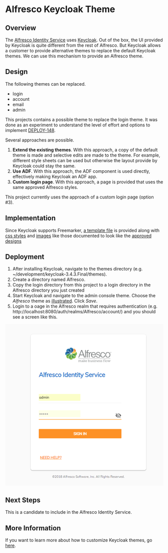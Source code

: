 # Alfresco Keycloak Theme

## Overview

The [Alfresco Identity Service](https://github.com/Alfresco/alfresco-identity-service) uses [Keycloak](https://www.keycloak.org/docs/3.4/).  Out of the box, the UI provided by Keycloak is 
quite different from the rest of Alfresco.  But Keycloak allows a customer to provide alternative themes to replace the default
Keycloak themes.  We can use this mechanism to provide an Alfresco theme.

## Design

The following themes can be replaced.
 
* login
* account
* email
* admin 
 
This projects contains a possible theme to replace the login theme.  It was done as an experiment to understand the level of effort and options to implement [DEPLOY-148](https://issues.alfresco.com/jira/browse/AUTH-148).

Several approaches are possible.  
1. **Extend the existing themes**.  With this approach, a copy of the default theme is made and selective
edits are made to the theme.  For example, different style sheets can be
used but otherwise the layout provide by Keycloak could stay the same.
2. **Use ADF**.  With this approach, the ADF component is used directly, effectively making Keycloak 
an ADF app.
3. **Custom login page**.  With this approach, a page is provided that uses the same approved Alfresco
styles.

This project currently uses the approach of a custom login page (option #3).

## Implementation

Since Keycloak supports Freemarker, [a template file](./login/login.ftl) is provided along with 
[css styles](./login/resources/css/styles.css) and [images](./login/resources/img) like those documented to look like the [approved designs](https://app.zeplin.io/project/57d69ef9c8a62bb604985525/screen/5a4dfb3c92a348c3fbe1c586)

## Deployment

1. After installing Keycloak, navigate to the themes directory (e.g. ~/development/keycloak-3.4.3.Final/themes).
2. Create a directory named Alfresco.  
3. Copy the login directory from this project to a login directory in the Alfresco directory you 
just created
4. Start Keycloak and navigate to the admin console theme.  Choose the *Alfresco*
theme as [illustrated](./screen-captures/admin-console-themes.png).  Click *Save*.
5. Login to a oage in the Alfresco realm that requires authentication (e.g. http://localhost:8080/auth/realms/Alfresco/account/) and
you should see a screen like this.

![](screen-captures/example-login.png)

## Next Steps

This is a candidate to include in the Alfresco Identity Service.  

## More Information

If you want to learn more about how to customize Keycloak themes, go [here](https://www.keycloak.org/docs/3.4/server_development/#_themes).
